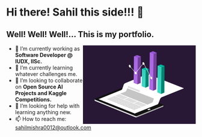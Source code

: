 # Hi there! Sahil this side!!! 👋
## Well! Well! Well!... This is my portfolio.

<img align="right" alt="GIF" src="data.gif" width="300px" />


- 🔭 I’m currently working as **Software Developer @ IUDX, IISc.**
- 🌱 I’m currently learning whatever challenges me.
- 👯 I’m looking to collaborate on **Open Source AI Projects and Kaggle Competitions.**
- 🤔 I’m looking for help with learning anything new.
- 📫 How to reach me: sahilmishra0012@outlook.com

<p align="center>
![Sahil's Github Profile Views](https://komarev.com/ghpvc/?username=sahilmishra0012&color=blueviolet)  
![Sahil's Github Stats](https://github-readme-stats.vercel.app/api?username=sahilmishra0012&show_icons=true&count_private=true)
</p>
